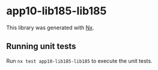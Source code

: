 # app10-lib185-lib185

This library was generated with [Nx](https://nx.dev).

## Running unit tests

Run `nx test app10-lib185-lib185` to execute the unit tests.
